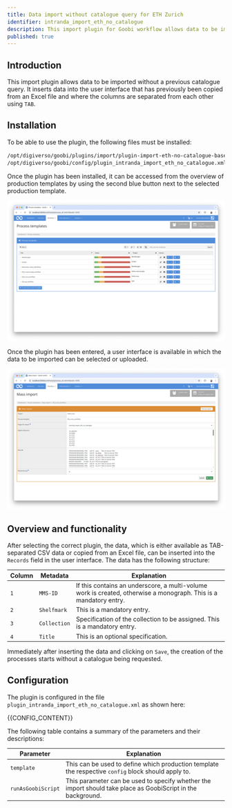 ```yaml
---
title: Data import without catalogue query for ETH Zurich
identifier: intranda_import_eth_no_catalogue
description: This import plugin for Goobi workflow allows data to be imported without a catalogue query, as is required for ETH Zurich, especially for multi-volume works.
published: true
---
```


## Introduction
This import plugin allows data to be imported without a previous catalogue query. It inserts data into the user interface that has previously been copied from an Excel file and where the columns are separated from each other using `TAB`.

## Installation
To be able to use the plugin, the following files must be installed:

```bash
/opt/digiverso/goobi/plugins/import/plugin-import-eth-no-catalogue-base.jar
/opt/digiverso/goobi/config/plugin_intranda_import_eth_no_catalogue.xml
```

Once the plugin has been installed, it can be accessed from the overview of production templates by using the second blue button next to the selected production template.

![Production template with additional blue button for mass import](screen1_en.png)

Once the plugin has been entered, a user interface is available in which the data to be imported can be selected or uploaded.

![User interface of the import plugin](screen2_en.png)


## Overview and functionality
After selecting the correct plugin, the data, which is either available as TAB-separated CSV data or copied from an Excel file, can be inserted into the `Records` field in the user interface. The data has the following structure:

Column    | Metadata        | Explanation
----------|-----------------|-------------------------
`1`       | `MMS-ID`        | If this contains an underscore, a multi-volume work is created, otherwise a monograph. This is a mandatory entry.
`2`       | `Shelfmark`     | This is a mandatory entry.
`3`       | `Collection`    | Specification of the collection to be assigned. This is a mandatory entry.
`4`       | `Title`         | This is an optional specification.

Immediately after inserting the data and clicking on `Save`, the creation of the processes starts without a catalogue being requested.


## Configuration
The plugin is configured in the file `plugin_intranda_import_eth_no_catalogue.xml` as shown here:

{{CONFIG_CONTENT}}

The following table contains a summary of the parameters and their descriptions:

Parameter               | Explanation
------------------------|------------------------------------
`template`              | This can be used to define which production template the respective `config` block should apply to. 
`runAsGoobiScript`      | This parameter can be used to specify whether the import should take place as GoobiScript in the background.
